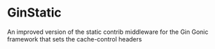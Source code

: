 # GinStatic
An improved version of the static contrib middleware for the Gin Gonic framework that sets the cache-control headers
